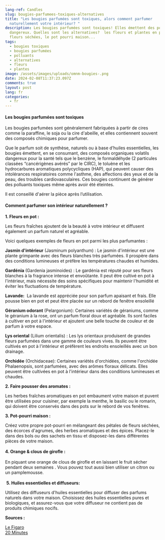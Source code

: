 ```yaml
---
lang-ref: Candles
slug: bougies-parfumees-toxiques-alternatives
title: "Les bougies parfumées sont toxiques, alors comment parfumer
  naturellement votre intérieur? "
description: Les bougies parfumées sont toxiques! Elles émettent des polluants
  dangereux. Quelles sont les alternatives?  les fleurs et plantes en pot, les
  fleurs séchées, le pot pourri maison...
tags:
  - bougies toxiques
  - bougies parfumées
  - polluants
  - alternatives
  - fleurs
  - plantes
image: /assets/images/uploads/omnm-bougies-.png
date: 2024-02-08T11:37:23.097Z
comments: true
layout: post
lang: fr
categories:
  - fr
---
```

#### Les bougies parfumées sont toxiques 

Les bougies parfumées sont généralement fabriquées à partir de cires comme la paraffine, le soja ou la cire d'abeille, et elles contiennent souvent des composés chimiques pour parfumer. 

Que le parfum soit de synthèse, naturels ou à base d’huiles essentielles, les bougies émettent, en se consumant, des composés organiques volatils dangereux pour la santé tels que le benzène, le formaldéhyde (2 particules classées “cancérigènes avérés” par le CIRC), le toluène et les hydrocarbures aromatiques polycycliques (HAP), qui peuvent causer des intolérances respiratoires comme l'asthme, des affections des yeux et de la peau, des troubles cardiovasculaires. Ces bougies continuent de générer des polluants toxiques même après avoir été éteintes. 

Il est conseillé d'aérer la pièce après l’utilisation.   

#### Comment parfumer son intérieur naturellement ?

**1. Fleurs en pot :**  

Les fleurs fraîches ajoutent de la beauté à votre intérieur et diffusent également un parfum naturel et agréable. 

Voici quelques exemples de fleurs en pot parmi les plus parfumantes :

**Jasmin d'intérieur** (Jasminum polyanthum) : Le jasmin d'intérieur est une plante grimpante avec des fleurs blanches très parfumées. Il prospère dans des conditions lumineuses et préfère les températures chaudes et humides.

**Gardénia** (Gardenia jasminoides) : Le gardénia est réputé pour ses fleurs blanches à la fragrance intense et envoûtante. Il peut être cultivé en pot à l'intérieur, mais nécessite des soins spécifiques pour maintenir l'humidité et éviter les fluctuations de température.

**Lavande:**  La lavande est appréciée pour son parfum apaisant et frais. Elle pousse bien en pot et peut être placée sur un rebord de fenêtre ensoleillé

**Géranium odorant** (Pelargonium): Certaines variétés de géraniums, comme le géranium à la rose, ont un parfum floral doux et agréable. Ils sont faciles à cultiver en pot à l'intérieur et ajoutent une belle touche de couleur et de parfum à votre espace.

**Lys oriental** (Lilium orientalis) : Les lys orientaux produisent de grandes fleurs parfumées dans une gamme de couleurs vives. Ils peuvent être cultivés en pot à l'intérieur et préfèrent les endroits ensoleillés avec un bon drainage.

**Orchidée** (Orchidaceae): Certaines variétés d'orchidées, comme l'orchidée Phalaenopsis, sont parfumées, avec des arômes floraux délicats. Elles peuvent être cultivées en pot à l'intérieur dans des conditions lumineuses et chaudes.

**2. Faire pousser des aromates :** 

Les herbes fraîches aromatiques en pot embaument votre maison et puvent être utilisées pour cuisiner, par exemple la menthe, le basilic ou le romarin, qui doivent être conservés dans des pots sur le rebord de vos fenêtres.

**3. Pot-pourri maison :** 

Créez votre propre pot-pourri en mélangeant des pétales de fleurs séchées, des écorces d'agrumes, des herbes aromatiques et des épices. Placez-le dans des bols ou des sachets en tissu et disposez-les dans différentes pièces de votre maison.\
\
**4. Orange & clous de girofle :** \
\
En piquant une orange de clous de girofle et en laissant le fruit sécher pendant deux semaines . Vous pouvez tout aussi bien utiliser un citron ou un pamplemousse. \
\
 **5. Huiles essentielles et diffuseurs:** 

Utilisez des diffuseurs d'huiles essentielles pour diffuser des parfums naturels dans votre maison. Choisissez des huiles essentielles pures et biologiques, et assurez-vous que votre diffuseur ne contient pas de produits chimiques nocifs.

**Sources :** 

[Le Figaro](https://www.lefigaro.fr/jardin/fiche-plante/2015/05/11/30011-20150511ARTFIG00278-menthe-verte.php) [](https://www.lefigaro.fr/jardin/fiche-plante/2015/05/11/30011-20150511ARTFIG00278-menthe-verte.php)\
[20 Minutes](https://www.20minutes.fr/sante/4013698-20221210-noel-elles-sentent-bon-bougies-parfumees-elles-risque-qualite-air-interieur)